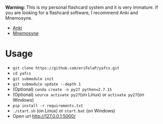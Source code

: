 **Warning:** This is my personal flashcard system and it is very immature.
If you are looking for a flashcard software, I recommend Anki and Mnemosyne.


  * [Anki](https://apps.ankiweb.net/)
  * [Mnemosyne](https://mnemosyne-proj.org/)

# Usage

  * `git clone https://github.com/eriFelaP/yafcs.git`
  * `cd yafcs`
  * `git submodule init`
  * `git submodule update --depth 1`
  * (Optional) `conda create -n py27 python=2.7.15`
  * (Optional) `source activate py27`(on Linux) or `activate py27`(on Windows)
  * `pip install -r requirements.txt`
  * `./start.sh` (on Linux) or `start.bat` (on Windows)
  * Open url http://127.0.0.1:5000/
